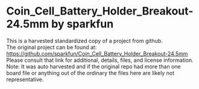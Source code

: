 
# Coin_Cell_Battery_Holder_Breakout-24.5mm by sparkfun  
This is a harvested standardized copy of a project from github.  
The original project can be found at:  
https://github.com/sparkfun/Coin_Cell_Battery_Holder_Breakout-24.5mm  
Please consult that link for additional, details, files, and license information.  
Note: It was auto harvested and if the original repo had more than one board file or anything out of the ordinary the files here are likely not representative.  
    